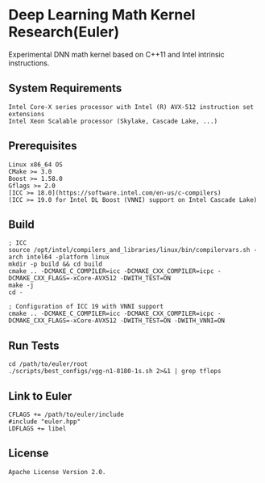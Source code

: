Deep Learning Math Kernel Research(Euler)
============================================================

Experimental DNN math kernel based on C++11 and Intel intrinsic instructions.

## System Requirements
    Intel Core-X series processor with Intel (R) AVX-512 instruction set extensions
    Intel Xeon Scalable processor (Skylake, Cascade Lake, ...)

## Prerequisites
    Linux x86_64 OS
    CMake >= 3.0
    Boost >= 1.58.0
    Gflags >= 2.0
    [ICC >= 18.0](https://software.intel.com/en-us/c-compilers)
    (ICC >= 19.0 for Intel DL Boost (VNNI) support on Intel Cascade Lake)

## Build
    ; ICC
    source /opt/intel/compilers_and_libraries/linux/bin/compilervars.sh -arch intel64 -platform linux
    mkdir -p build && cd build
    cmake .. -DCMAKE_C_COMPILER=icc -DCMAKE_CXX_COMPILER=icpc -DCMAKE_CXX_FLAGS=-xCore-AVX512 -DWITH_TEST=ON
    make -j
    cd -

    ; Configuration of ICC 19 with VNNI support
    cmake .. -DCMAKE_C_COMPILER=icc -DCMAKE_CXX_COMPILER=icpc -DCMAKE_CXX_FLAGS=-xCore-AVX512 -DWITH_TEST=ON -DWITH_VNNI=ON

## Run Tests
    cd /path/to/euler/root
    ./scripts/best_configs/vgg-n1-8180-1s.sh 2>&1 | grep tflops

## Link to Euler
    CFLAGS += /path/to/euler/include
    #include "euler.hpp"
    LDFLAGS += libel

## License
    Apache License Version 2.0. 
